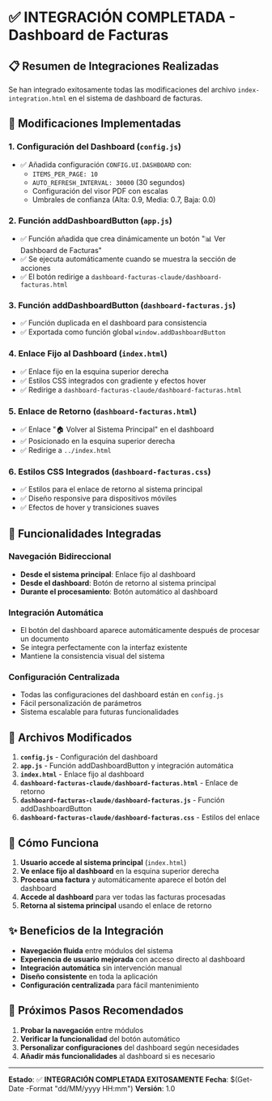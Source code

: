 # ✅ INTEGRACIÓN COMPLETADA - Dashboard de Facturas

## 📋 Resumen de Integraciones Realizadas

Se han integrado exitosamente todas las modificaciones del archivo `index-integration.html` en el sistema de dashboard de facturas.

## 🔧 Modificaciones Implementadas

### 1. **Configuración del Dashboard** (`config.js`)
- ✅ Añadida configuración `CONFIG.UI.DASHBOARD` con:
  - `ITEMS_PER_PAGE: 10`
  - `AUTO_REFRESH_INTERVAL: 30000` (30 segundos)
  - Configuración del visor PDF con escalas
  - Umbrales de confianza (Alta: 0.9, Media: 0.7, Baja: 0.0)

### 2. **Función addDashboardButton** (`app.js`)
- ✅ Función añadida que crea dinámicamente un botón "📊 Ver Dashboard de Facturas"
- ✅ Se ejecuta automáticamente cuando se muestra la sección de acciones
- ✅ El botón redirige a `dashboard-facturas-claude/dashboard-facturas.html`

### 3. **Función addDashboardButton** (`dashboard-facturas.js`)
- ✅ Función duplicada en el dashboard para consistencia
- ✅ Exportada como función global `window.addDashboardButton`

### 4. **Enlace Fijo al Dashboard** (`index.html`)
- ✅ Enlace fijo en la esquina superior derecha
- ✅ Estilos CSS integrados con gradiente y efectos hover
- ✅ Redirige a `dashboard-facturas-claude/dashboard-facturas.html`

### 5. **Enlace de Retorno** (`dashboard-facturas.html`)
- ✅ Enlace "🏠 Volver al Sistema Principal" en el dashboard
- ✅ Posicionado en la esquina superior derecha
- ✅ Redirige a `../index.html`

### 6. **Estilos CSS Integrados** (`dashboard-facturas.css`)
- ✅ Estilos para el enlace de retorno al sistema principal
- ✅ Diseño responsive para dispositivos móviles
- ✅ Efectos de hover y transiciones suaves

## 🎯 Funcionalidades Integradas

### **Navegación Bidireccional**
- **Desde el sistema principal**: Enlace fijo al dashboard
- **Desde el dashboard**: Botón de retorno al sistema principal
- **Durante el procesamiento**: Botón automático al dashboard

### **Integración Automática**
- El botón del dashboard aparece automáticamente después de procesar un documento
- Se integra perfectamente con la interfaz existente
- Mantiene la consistencia visual del sistema

### **Configuración Centralizada**
- Todas las configuraciones del dashboard están en `config.js`
- Fácil personalización de parámetros
- Sistema escalable para futuras funcionalidades

## 📁 Archivos Modificados

1. **`config.js`** - Configuración del dashboard
2. **`app.js`** - Función addDashboardButton y integración automática
3. **`index.html`** - Enlace fijo al dashboard
4. **`dashboard-facturas-claude/dashboard-facturas.html`** - Enlace de retorno
5. **`dashboard-facturas-claude/dashboard-facturas.js`** - Función addDashboardButton
6. **`dashboard-facturas-claude/dashboard-facturas.css`** - Estilos del enlace

## 🚀 Cómo Funciona

1. **Usuario accede al sistema principal** (`index.html`)
2. **Ve enlace fijo al dashboard** en la esquina superior derecha
3. **Procesa una factura** y automáticamente aparece el botón del dashboard
4. **Accede al dashboard** para ver todas las facturas procesadas
5. **Retorna al sistema principal** usando el enlace de retorno

## ✨ Beneficios de la Integración

- **Navegación fluida** entre módulos del sistema
- **Experiencia de usuario mejorada** con acceso directo al dashboard
- **Integración automática** sin intervención manual
- **Diseño consistente** en toda la aplicación
- **Configuración centralizada** para fácil mantenimiento

## 🔮 Próximos Pasos Recomendados

1. **Probar la navegación** entre módulos
2. **Verificar la funcionalidad** del botón automático
3. **Personalizar configuraciones** del dashboard según necesidades
4. **Añadir más funcionalidades** al dashboard si es necesario

---

**Estado**: ✅ **INTEGRACIÓN COMPLETADA EXITOSAMENTE**
**Fecha**: $(Get-Date -Format "dd/MM/yyyy HH:mm")
**Versión**: 1.0
